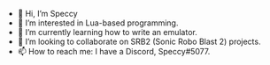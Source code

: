- 👋 Hi, I’m Speccy
- 👀 I’m interested in Lua-based programming.
- 🌱 I’m currently learning how to write an emulator.
- 💞️ I’m looking to collaborate on SRB2 (Sonic Robo Blast 2) projects.
- 📫 How to reach me: I have a Discord, Speccy#5077.

<!---
SpeccyPetto/SpeccyPetto is a ✨ special ✨ repository because its `README.md` (this file) appears on your GitHub profile.
You can click the Preview link to take a look at your changes.
--->
